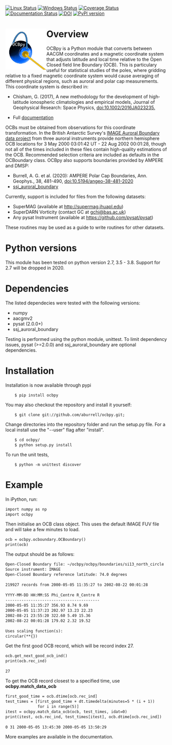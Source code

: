 [![Linux Status](https://www.travis-ci.org/aburrell/ocbpy.svg)](https://www.travis-ci.org/aburrell/ocbpy)
[![Windows Status](https://ci.appveyor.com/api/projects/status/741n3cv8n68s280v?svg=true)](https://ci.appveyor.com/project/aburrell/ocbpy)
[![Coverage Status](https://coveralls.io/repos/github/aburrell/ocbpy/badge.svg)](https://coveralls.io/github/aburrell/ocbpy)
[![Documentation Status](https://readthedocs.org/projects/ocbpy/badge/?version=latest)](http://ocbpy.readthedocs.io/en/latest/?badge=latest)
[![DOI](https://zenodo.org/badge/96153180.svg)](https://zenodo.org/badge/latestdoi/96153180)
[![PyPI version](https://badge.fury.io/py/ocbpy.svg)](https://badge.fury.io/py/ocbpy)

<h1> <img width="128" height="128" src="/docs/figures/ocbpy_logo.gif" alt="Planet with auroral oval and two pythons representing closed and open magnetic field lines" title="OCBpy Logo" style="float:left;">
Overview </h1>

OCBpy is a Python module that converts between AACGM coordinates and a magnetic
coordinate system that adjusts latitude and local time relative to the Open
Closed field line Boundary (OCB).  This is particulary useful for statistical
studies of the poles, where gridding relative to a fixed magnetic coordinate
system would cause averaging of different physical regions, such as auroral
and polar cap measurements.  This coordinate system is described in:

  * Chisham, G. (2017), A new methodology for the development of high‐latitude
    ionospheric climatologies and empirical models, Journal of Geophysical
    Research: Space Physics,
    [doi:10.1002/2016JA023235.](https://doi.org/10.1002/2016JA023235)

  * Full [documentation](http://ocbpy.rtfd.io/)

OCBs must be obtained from observations for this coordinate transformation.
In the British Antarctic Survey's [IMAGE Auroral Boundary data project](https://www.bas.ac.uk/project/image-auroral-boundary-data/)
from three auroral instruments provide northern hemisphere OCB locations
for 3 May 2000 03:01:42 UT - 22 Aug 2002 00:01:28, though not all of the times
included in these files contain high-quality estimations of the OCB.
Recommended selection criteria are included as defaults in the OCBoundary class.
OCBpy also supports boundaries provided by AMPERE and DMSP:

  * Burrell, A. G. et al. (2020): AMPERE Polar Cap Boundaries, Ann. Geophys.,
    38, 481-490,
    [doi:10.5194/angeo-38-481-2020](https://doi.org/10.5194/angeo-38-481-2020)
  * [ssj_auroral_boundary](https://github.com/lkilcommons/ssj_auroral_boundary)

Currently, support is included for files from the following datasets:

  * SuperMAG (available at http://supermag.jhuapl.edu)
  * SuperDARN Vorticity (contact GC at gchi@bas.ac.uk)
  * Any pysat Instrument (available at https://github.com/pysat/pysat)

These routines may be used as a guide to write routines for other datasets.

# Python versions

This module has been tested on python version 2.7, 3.5 - 3.8.  Support for 2.7
will be dropped in 2020.

# Dependencies

The listed dependecies were tested with the following versions:
  * numpy
  * aacgmv2
  * pysat (2.0.0+)
  * ssj_auroral_boundary

Testing is performed using the python module, unittest.  To limit dependency
issues, pysat (>=2.0.0) and ssj_auroral_boundary are optional dependencies.

# Installation

Installation is now available through pypi

```
    $ pip install ocbpy
```

You may also checkout the repository and install it yourself:

```
    $ git clone git://github.com/aburrell/ocbpy.git;
```

Change directories into the repository folder and run the setup.py file.  For
a local install use the "--user" flag after "install".

```
    $ cd ocbpy/
    $ python setup.py install
```

To run the unit tests,

```
    $ python -m unittest discover
```

# Example

In iPython, run:

```
import numpy as np
import ocbpy
```

Then initialise an OCB class object.  This uses the default IMAGE FUV file and
will take a few minutes to load.

```
ocb = ocbpy.ocboundary.OCBoundary()
print(ocb)
```

The output should be as follows:

```
Open-Closed Boundary file: ~/ocbpy/ocbpy/boundaries/si13_north_circle
Source instrument: IMAGE
Open-Closed Boundary reference latitude: 74.0 degrees

219927 records from 2000-05-05 11:35:27 to 2002-08-22 00:01:28

YYYY-MM-DD HH:MM:SS Phi_Centre R_Centre R
-----------------------------------------
2000-05-05 11:35:27 356.93 8.74 9.69
2000-05-05 11:37:23 202.97 13.23 22.23
2002-08-21 23:55:20 322.60 5.49 15.36
2002-08-22 00:01:28 179.02 2.32 19.52

Uses scaling function(s):
circular(**{})
```

Get the first good OCB record, which will be record index 27.

```
ocb.get_next_good_ocb_ind()
print(ocb.rec_ind)

27
```

To get the OCB record closest to a specified time, use **ocbpy.match_data_ocb**

```
first_good_time = ocb.dtime[ocb.rec_ind]
test_times = [first_good_time + dt.timedelta(minutes=5 * (i + 1))
              for i in range(5)]
itest = ocbpy.match_data_ocb(ocb, test_times, idat=0)
print(itest, ocb.rec_ind, test_times[itest], ocb.dtime[ocb.rec_ind])

0 31 2000-05-05 13:45:30 2000-05-05 13:50:29
```

More examples are available in the documentation.